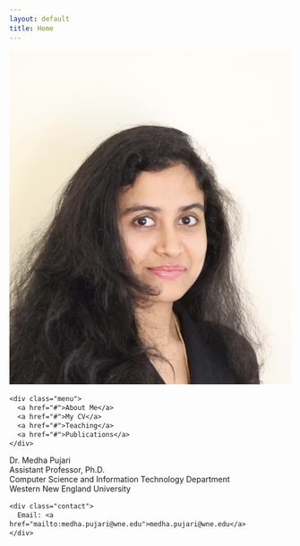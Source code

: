 ```yaml
---
layout: default
title: Home
---
```


<link rel="stylesheet" href="css/styles.css">

<div class="container">
  <div>
    <img src="assets/images/headshot_new_cropped.png" alt="Profile Picture" class="profile-pic">
    
    <div class="menu">
      <a href="#">About Me</a>
      <a href="#">My CV</a>
      <a href="#">Teaching</a>
      <a href="#">Publications</a>
    </div>
  </div>

  <div class="details">
    <div class="name">Dr. Medha Pujari</div>
    <div class="title">Assistant Professor, Ph.D.<br>
      Computer Science and Information Technology Department<br>
      Western New England University</div>

    <div class="contact">
      Email: <a href="mailto:medha.pujari@wne.edu">medha.pujari@wne.edu</a>
    </div>
  </div>
</div>
